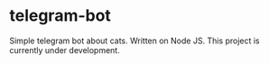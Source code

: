 # telegram-bot
Simple telegram bot about cats. Written on Node JS. This project is currently under development.
